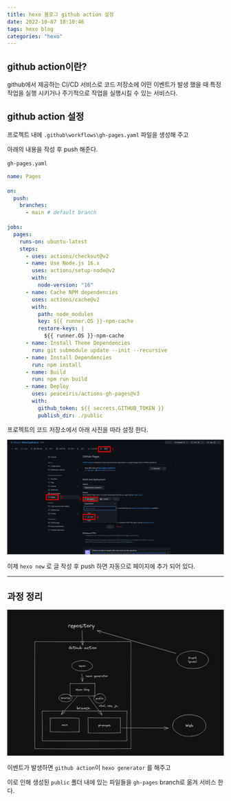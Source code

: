 ```yaml
---
title: hexo 블로그 github action 설정
date: 2022-10-07 18:10:46
tags: hexo blog
categories: "hexo"
---
```


## github action이란?

github에서 제공하는 CI/CD 서비스로 코드 저장소에 어떤 이벤트가 발생 했을 때 특정 작업을 실행 시키거나 주기적으로 작업을 실행시킬 수 있는 서비스다.

## github action 설정

프로젝트 내에 `.github\workflows\gh-pages.yaml` 파일을 생성해 주고

아래의 내용을 작성 후 push 해준다.

`gh-pages.yaml`

```yaml
name: Pages

on:
  push:
    branches:
      - main # default branch

jobs:
  pages:
    runs-on: ubuntu-latest
    steps:
      - uses: actions/checkout@v2
      - name: Use Node.js 16.x
        uses: actions/setup-node@v2
        with:
          node-version: "16"
      - name: Cache NPM dependencies
        uses: actions/cache@v2
        with:
          path: node_modules
          key: ${{ runner.OS }}-npm-cache
          restore-keys: |
            ${{ runner.OS }}-npm-cache
      - name: Install Theme Dependencies
        run: git submodule update --init --recursive
      - name: Install Dependencies
        run: npm install
      - name: Build
        run: npm run build
      - name: Deploy
        uses: peaceiris/actions-gh-pages@v3
        with:
          github_token: ${{ secrets.GITHUB_TOKEN }}
          publish_dir: ./public
```

프로젝트의 코드 저장소에서 아래 사진을 따라 설정 한다.

![Untitled](/source/images/github_action1.png)

이제 `hexo new` 로 글 작성 후 push 하면 자동으로 페이지에 추가 되어 있다.

---

## 과정 정리

![Untitled](/source/images/Github_action2.png)

이벤트가 발생하면 `github action`이 `hexo generator` 를 해주고

이로 인해 생성된 `public` 폴더 내에 있는 파일들을 `gh-pages` branch로 옮겨 서비스 한다.
